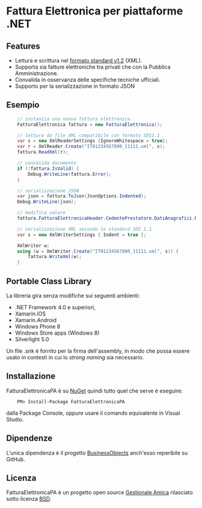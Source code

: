 ﻿# Fattura Elettronica per piattaforme .NET

## Features
- Lettura e scrittura nel [formato standard v1.2][pa] (XML).
- Supporta sia fatture elettroniche tra privati che con la Pubblica Amministrazione.
- Convalida in osservanza delle specifiche tecniche ufficiali.
- Supporto per la serializzazione in formato JSON

## Esempio
```cs
    // instanzia una nuova fattura elettronica
    FatturaElettronica fattura = new FatturaElettronica();

    // lettura da file XML compatibile con formato SDI1.1
    var s = new XmlReaderSettings {IgnoreWhitespace = true};
    var r = XmlReader.Create("IT01234567890_11111.xml", s);
    fattura.ReadXml(r);

    // convalida documento
    if (!fattura.IsValid) {
	    Debug.WriteLine(fattura.Error);
    }

    // serializzazione JSON
    var json = fattura.ToJson(JsonOptions.Indented);
    Debug.WriteLine(json);

    // modifica valore
    fattura.FatturaElettronicaHeader.CedentePrestatore.DatiAnagrafici.RegimeFiscale = "RF11";

    // serializzazione XML secondo lo standard SDI 1.1
    var s = new XmlWriterSettings { Indent = true };

    XmlWriter w;
    using (w = XmlWriter.Create("IT01234567890_11111.xml", s)) {
	    fattura.WriteXml(w);
    }
```

## Portable Class Library
La libreria gira senza modifiche sui seguenti ambienti:

- .NET Framework 4.0 e superiori,
- Xamarin.iOS
- Xamarin.Android
- Windows Phone 8
- Windows Store apps (Windows 8)
- Silverlight 5.0

Un file .snk è fornito per la firma dell'assembly, in modo che possa essere usato in contesti in cui lo *strong naming* sia necessario.

## Installazione
FatturaElettronicaPA è su [NuGet][nuget] quindi tutto quel che serve è eseguire:

```
	PM> Install-Package FatturaElettronicaPA
```
dalla Package Console, oppure usare il comando equivalente in Visual Studio.

## Dipendenze
L'unica dipendenza è il progetto [BusinessObjects][bo] anch'esso reperibile su GitHub. 

## Licenza
FatturaElettronicaPA è un progetto open source [Gestionale Amica][ga] rilasciato sotto licenza [BSD][bsd].

[pa]: http://www.fatturapa.gov.it/export/fatturazione/sdi/Specifiche_tecniche_del_formato_FatturaPA_v1.2.pdf 
[bo]: http://github.com/FatturaElettronicaPA/BusinessObjects 
[bsd]: http://github.com/FatturaElettronicaPA/FatturaElettronicaPA/blob/master/LICENSE
[ga]: http://gestionaleamica.com
[nuget]: https://www.nuget.org/packages/FatturaElettronicaPA/